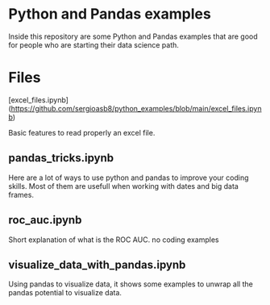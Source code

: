 # Python and Pandas examples

Inside this repository are some Python and Pandas examples that are good for people who are starting their data science path.

# Files

[excel_files.ipynb] (https://github.com/sergioasb8/python_examples/blob/main/excel_files.ipynb)

Basic features to read properly an excel file.

## pandas_tricks.ipynb

Here are a lot of ways to use python and pandas to improve your coding skills. Most of them are usefull when working with dates and big data frames.

## roc_auc.ipynb

Short explanation of what is the ROC AUC. no coding examples

## visualize_data_with_pandas.ipynb

Using pandas to visualize data, it shows some examples to unwrap all the pandas potential to visualize data.